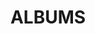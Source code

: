 ---
layout: album_gallery
resource: instagram
title: "ALBUMS"
description: "archive"
active: gallery
header-img: "img/gallery-bg.jpg"
images:
- image_path: /maitho9x/bikini/20240422_230011_472134073_18473857912031072_790431266360692020_n.jpg
  gallery-folder: /gallery/maitho9x/bikini/
  gallery-name: bikini
  gallery-date: May 2025
- image_path: /maitho9x/bikini+1/20220226_184937_274634355_146449457830065_648347242182934516_n.jpg
  gallery-folder: /gallery/maitho9x/bikini+1/
  gallery-name: bikini+1
  gallery-date: May 2025
- image_path: /maitho9x/New folder/20220623_230350_289676961_444860760365435_4538139535007108637_n.jpg
  gallery-folder: /gallery/maitho9x/New folder/
  gallery-name: New folder
  gallery-date: May 2025
- image_path: /maitho9x/vay/20220413_100633_278263044_1133542397441855_1677252371534597337_n.jpg
  gallery-folder: /gallery/maitho9x/vay/
  gallery-name: vay
  gallery-date: May 2025
---
